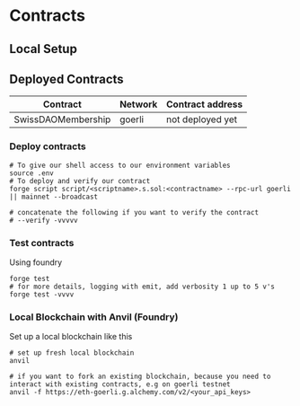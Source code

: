 # Contracts

## Local Setup

## Deployed Contracts

| Contract      | Network | Contract address |
| ------------- | ------- | ---------------- |
| SwissDAOMembership    |  goerli   | not deployed yet |

### Deploy contracts

```shell
# To give our shell access to our environment variables
source .env
# To deploy and verify our contract
forge script script/<scriptname>.s.sol:<contractname> --rpc-url goerli || mainnet --broadcast

# concatenate the following if you want to verify the contract
# --verify -vvvvv

```

### Test contracts

Using foundry

```shell
forge test
# for more details, logging with emit, add verbosity 1 up to 5 v's
forge test -vvvv
```

### Local Blockchain with Anvil (Foundry)

Set up a local blockchain like this

```shell
# set up fresh local blockchain
anvil

# if you want to fork an existing blockchain, because you need to interact with existing contracts, e.g on goerli testnet
anvil -f https://eth-goerli.g.alchemy.com/v2/<your_api_keys>
```